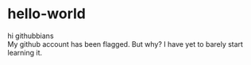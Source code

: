 # hello-world
hi githubbians<br>
My github account has been flagged.  But why?  I have yet to barely start learning it.<br>
